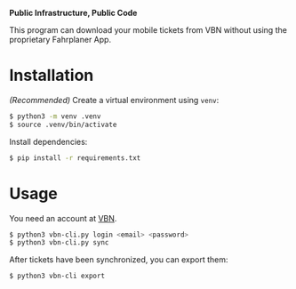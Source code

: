 **Public Infrastructure, Public Code**

This program can download your mobile tickets from VBN without using the proprietary Fahrplaner App.

# Installation

*(Recommended)* Create a virtual environment using `venv`:
```sh
$ python3 -m venv .venv
$ source .venv/bin/activate
```

Install dependencies:
```sh
$ pip install -r requirements.txt
```

# Usage

You need an account at [VBN](https://shop.vbn.de/login).

```sh
$ python3 vbn-cli.py login <email> <password>
$ python3 vbn-cli.py sync
```

After tickets have been synchronized, you can export them:

```sh
$ python3 vbn-cli export
```
